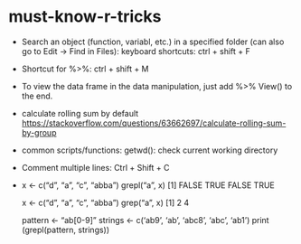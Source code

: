 # must-know-r-tricks
- Search an object (function, variabl, etc.) in a specified folder (can also go to Edit -> Find in Files): keyboard shortcuts: ctrl + shift + F
- Shortcut for %>%: ctrl + shift + M
- To view the data frame in the data manipulation, just add %>% View() to the end. 
- calculate rolling sum by default
https://stackoverflow.com/questions/63662697/calculate-rolling-sum-by-group
- common scripts/functions:
getwd(): check current working directory
- Comment multiple lines: Ctrl + Shift + C
- x <- c(“d”, “a”, “c”, “abba”)
  grepl(“a”, x)
  [1] FALSE  TRUE FALSE  TRUE

  x <- c(“d”, “a”, “c”, “abba”)
  grep(“a”, x)
  [1] 2 4


  pattern <- “ab[0-9]”
  strings <- c(‘ab9’, ‘ab’, ‘abc8’, ‘abc’, ‘ab1’)
  print (grepl(pattern, strings))
